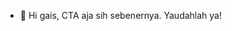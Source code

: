 - 👋 Hi gais, CTA aja sih sebenernya. Yaudahlah ya!

<!---
Naffsisky/Naffsisky is a ✨ special ✨ repository because its `README.md` (this file) appears on your GitHub profile.
You can click the Preview link to take a look at your changes.
--->

